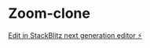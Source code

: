 # Zoom-clone

[Edit in StackBlitz next generation editor ⚡️](https://stackblitz.com/~/github.com/manojpvt27/Zoom-clone)